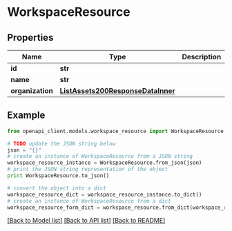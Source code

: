 # WorkspaceResource


## Properties
Name | Type | Description | Notes
------------ | ------------- | ------------- | -------------
**id** | **str** |  | 
**name** | **str** |  | 
**organization** | [**ListAssets200ResponseDataInner**](ListAssets200ResponseDataInner.md) |  | 

## Example

```python
from openapi_client.models.workspace_resource import WorkspaceResource

# TODO update the JSON string below
json = "{}"
# create an instance of WorkspaceResource from a JSON string
workspace_resource_instance = WorkspaceResource.from_json(json)
# print the JSON string representation of the object
print WorkspaceResource.to_json()

# convert the object into a dict
workspace_resource_dict = workspace_resource_instance.to_dict()
# create an instance of WorkspaceResource from a dict
workspace_resource_form_dict = workspace_resource.from_dict(workspace_resource_dict)
```
[[Back to Model list]](../README.md#documentation-for-models) [[Back to API list]](../README.md#documentation-for-api-endpoints) [[Back to README]](../README.md)


